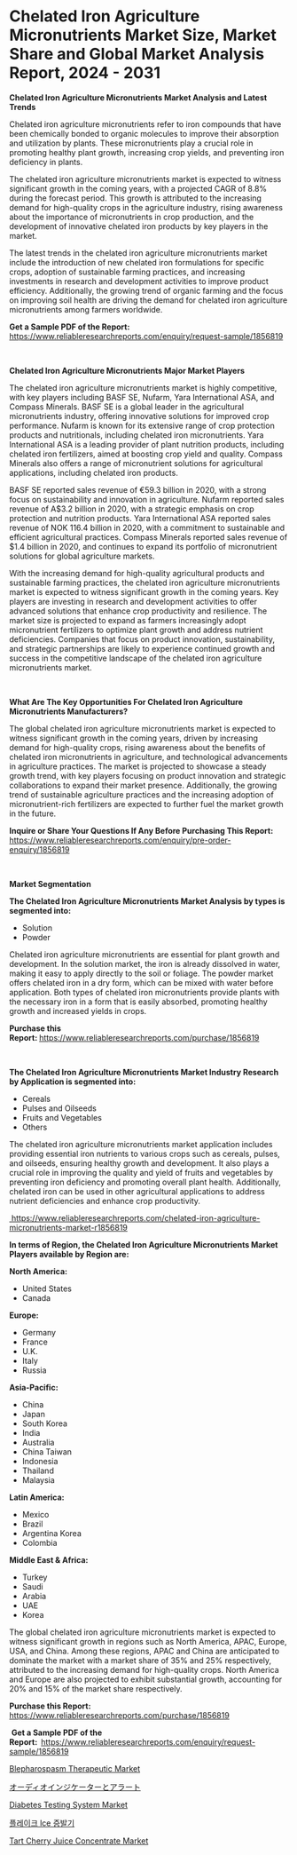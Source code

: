 <p><h1>Chelated Iron Agriculture Micronutrients Market Size, Market Share and Global Market Analysis Report, 2024 - 2031</h1></p><p><strong>Chelated Iron Agriculture Micronutrients Market Analysis and Latest Trends</strong></p>
<p><p>Chelated iron agriculture micronutrients refer to iron compounds that have been chemically bonded to organic molecules to improve their absorption and utilization by plants. These micronutrients play a crucial role in promoting healthy plant growth, increasing crop yields, and preventing iron deficiency in plants.</p><p>The chelated iron agriculture micronutrients market is expected to witness significant growth in the coming years, with a projected CAGR of 8.8% during the forecast period. This growth is attributed to the increasing demand for high-quality crops in the agriculture industry, rising awareness about the importance of micronutrients in crop production, and the development of innovative chelated iron products by key players in the market.</p><p>The latest trends in the chelated iron agriculture micronutrients market include the introduction of new chelated iron formulations for specific crops, adoption of sustainable farming practices, and increasing investments in research and development activities to improve product efficiency. Additionally, the growing trend of organic farming and the focus on improving soil health are driving the demand for chelated iron agriculture micronutrients among farmers worldwide.</p></p>
<p><strong>Get a Sample PDF of the Report:&nbsp;</strong> <a href="https://www.reliableresearchreports.com/enquiry/request-sample/1856819">https://www.reliableresearchreports.com/enquiry/request-sample/1856819</a></p>
<p>&nbsp;</p>
<p><strong>Chelated Iron Agriculture Micronutrients Major Market Players</strong></p>
<p><p>The chelated iron agriculture micronutrients market is highly competitive, with key players including BASF SE, Nufarm, Yara International ASA, and Compass Minerals. BASF SE is a global leader in the agricultural micronutrients industry, offering innovative solutions for improved crop performance. Nufarm is known for its extensive range of crop protection products and nutritionals, including chelated iron micronutrients. Yara International ASA is a leading provider of plant nutrition products, including chelated iron fertilizers, aimed at boosting crop yield and quality. Compass Minerals also offers a range of micronutrient solutions for agricultural applications, including chelated iron products.</p><p>BASF SE reported sales revenue of €59.3 billion in 2020, with a strong focus on sustainability and innovation in agriculture. Nufarm reported sales revenue of A$3.2 billion in 2020, with a strategic emphasis on crop protection and nutrition products. Yara International ASA reported sales revenue of NOK 116.4 billion in 2020, with a commitment to sustainable and efficient agricultural practices. Compass Minerals reported sales revenue of $1.4 billion in 2020, and continues to expand its portfolio of micronutrient solutions for global agriculture markets.</p><p>With the increasing demand for high-quality agricultural products and sustainable farming practices, the chelated iron agriculture micronutrients market is expected to witness significant growth in the coming years. Key players are investing in research and development activities to offer advanced solutions that enhance crop productivity and resilience. The market size is projected to expand as farmers increasingly adopt micronutrient fertilizers to optimize plant growth and address nutrient deficiencies. Companies that focus on product innovation, sustainability, and strategic partnerships are likely to experience continued growth and success in the competitive landscape of the chelated iron agriculture micronutrients market.</p></p>
<p>&nbsp;</p>
<p><strong>What Are The Key Opportunities For Chelated Iron Agriculture Micronutrients Manufacturers?</strong></p>
<p><p>The global chelated iron agriculture micronutrients market is expected to witness significant growth in the coming years, driven by increasing demand for high-quality crops, rising awareness about the benefits of chelated iron micronutrients in agriculture, and technological advancements in agriculture practices. The market is projected to showcase a steady growth trend, with key players focusing on product innovation and strategic collaborations to expand their market presence. Additionally, the growing trend of sustainable agriculture practices and the increasing adoption of micronutrient-rich fertilizers are expected to further fuel the market growth in the future.</p></p>
<p><strong>Inquire or Share Your Questions If Any Before Purchasing This Report:</strong> <a href="https://www.reliableresearchreports.com/enquiry/pre-order-enquiry/1856819">https://www.reliableresearchreports.com/enquiry/pre-order-enquiry/1856819</a></p>
<p>&nbsp;</p>
<p><strong>Market Segmentation</strong></p>
<p><strong>The Chelated Iron Agriculture Micronutrients Market Analysis by types is segmented into:</strong></p>
<p><ul><li>Solution</li><li>Powder</li></ul></p>
<p><p>Chelated iron agriculture micronutrients are essential for plant growth and development. In the solution market, the iron is already dissolved in water, making it easy to apply directly to the soil or foliage. The powder market offers chelated iron in a dry form, which can be mixed with water before application. Both types of chelated iron micronutrients provide plants with the necessary iron in a form that is easily absorbed, promoting healthy growth and increased yields in crops.</p></p>
<p><strong>Purchase this Report:&nbsp;</strong><a href="https://www.reliableresearchreports.com/purchase/1856819">https://www.reliableresearchreports.com/purchase/1856819</a></p>
<p>&nbsp;</p>
<p><strong>The Chelated Iron Agriculture Micronutrients Market Industry Research by Application is segmented into:</strong></p>
<p><ul><li>Cereals</li><li>Pulses and Oilseeds</li><li>Fruits and Vegetables</li><li>Others</li></ul></p>
<p><p>The chelated iron agriculture micronutrients market application includes providing essential iron nutrients to various crops such as cereals, pulses, and oilseeds, ensuring healthy growth and development. It also plays a crucial role in improving the quality and yield of fruits and vegetables by preventing iron deficiency and promoting overall plant health. Additionally, chelated iron can be used in other agricultural applications to address nutrient deficiencies and enhance crop productivity.</p></p>
<p><a href="https://www.reliableresearchreports.com/chelated-iron-agriculture-micronutrients-market-r1856819">&nbsp;https://www.reliableresearchreports.com/chelated-iron-agriculture-micronutrients-market-r1856819</a></p>
<p><strong>In terms of Region, the Chelated Iron Agriculture Micronutrients Market Players available by Region are:</strong></p>
<p>
    <p> <strong> North America: </strong>
        <ul>
            <li>United States</li>
            <li>Canada</li>
        </ul>
        </p> 
    <p> <strong> Europe: </strong>
        <ul>
            <li>Germany</li>
            <li>France</li>
            <li>U.K.</li>
            <li>Italy</li>
            <li>Russia</li>
        </ul>
        </p> 
    <p> <strong> Asia-Pacific: </strong>
        <ul>
            <li>China</li>
            <li>Japan</li>
            <li>South Korea</li>
            <li>India</li>
            <li>Australia</li>
            <li>China Taiwan</li>
            <li>Indonesia</li>
            <li>Thailand</li>
            <li>Malaysia</li>
        </ul>
        </p> 
    <p> <strong> Latin America: </strong>
        <ul>
            <li>Mexico</li>
            <li>Brazil</li>
            <li>Argentina Korea</li>
            <li>Colombia</li>
        </ul>
        </p> 
    <p> <strong> Middle East & Africa: </strong>
        <ul>
            <li>Turkey</li>
            <li>Saudi</li>
            <li>Arabia</li>
            <li>UAE</li>
            <li>Korea</li>
        </ul>
    </p>
    </p>
<p><p>The global chelated iron agriculture micronutrients market is expected to witness significant growth in regions such as North America, APAC, Europe, USA, and China. Among these regions, APAC and China are anticipated to dominate the market with a market share of 35% and 25% respectively, attributed to the increasing demand for high-quality crops. North America and Europe are also projected to exhibit substantial growth, accounting for 20% and 15% of the market share respectively.</p></p>
<p><strong>Purchase this Report: </strong><a href="https://www.reliableresearchreports.com/purchase/1856819">https://www.reliableresearchreports.com/purchase/1856819</a></p>
<p>&nbsp;<strong>Get a Sample PDF of the Report:&nbsp;&nbsp;</strong><a href="https://www.reliableresearchreports.com/enquiry/request-sample/1856819">https://www.reliableresearchreports.com/enquiry/request-sample/1856819</a></p>
<p><strong></strong></p>
<p><p><a href="https://github.com/angelajermaine/Market-Research-Report-List-3/blob/main/blepharospasm-therapeutic-market.md">Blepharospasm Therapeutic Market</a></p><p><a href="https://github.com/hilmi-2a/Market-Research-Report-List-2/blob/main/1265380124363.md">オーディオインジケーターとアラート</a></p><p><a href="https://github.com/provorikovar/Market-Research-Report-List-4/blob/main/diabetes-testing-system-market.md">Diabetes Testing System Market</a></p><p><a href="https://github.com/Wesleyeilly8796202/Market-Research-Report-List-1/blob/main/3017149111726.md">플레이크 lce 증발기</a></p><p><a href="https://issuu.com/reportprime-2/docs/tart-cherry-juice-concentrate-market-size-2030.ppt">Tart Cherry Juice Concentrate Market</a></p></p>